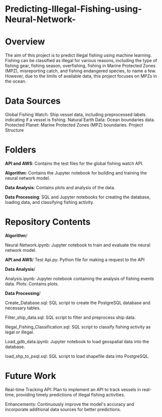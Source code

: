 # Predicting-Illegal-Fishing-using-Neural-Network-


# Overview
The aim of this project is to predict illegal fishing using machine learning. Fishing can be classified as illegal for various reasons, including the type of fishing gear, fishing season, overfishing, fishing in Marine Protected Zones (MPZ), misreporting catch, and fishing endangered species, to name a few. However, due to the limits of available data, this project focuses on MPZs in the ocean.

# Data Sources
Global Fishing Watch: Ship vessel data, including preprocessed labels indicating if a vessel is fishing.
Natural Earth Data: Ocean boundaries data.
Protected Planet: Marine Protected Zones (MPZ) boundaries.
Project Structure

# Folders
__API and AWS__: 
Contains the test files for the global fishing watch API.

__Algorithm__:
Contains the Jupyter notebook for building and training the neural network model.

__Data Analysis__:
Contains plots and analysis of the data.

__Data Processing__:
SQL and Jupyter notebooks for creating the database, loading data, and classifying fishing activity.

# Repository Contents

__Algorithm__/

Neural Network.ipynb: Jupyter notebook to train and evaluate the neural network model.

__API and AWS__/ 
Test Api.py: Python file for making a request to the API

__Data Analysis__/ 

Analysis.ipynb: Jupyter notebook containing the analysis of fishing events data.
Plots: Contains plots.

__Data Processing__/

Create_Database.sql: SQL script to create the PostgreSQL database and necessary tables.

Filter_ship_data.sql: SQL script to filter and preprocess ship data.

Illegal_Fishing_Classification.sql: SQL script to classify fishing activity as legal or illegal.

Load_gdb_data.ipynb: Jupyter notebook to load geospatial data into the database.

load_shp_to_psql.sql: SQL script to load shapefile data into PostgreSQL.



# Future Work
Real-time Tracking API: Plan to implement an API to track vessels in real-time, providing timely predictions of illegal fishing activities.

Enhancements: Continuously improve the model's accuracy and incorporate additional data sources for better predictions.
